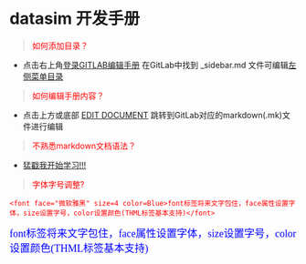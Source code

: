 # datasim 开发手册

> <font color=red>如何添加目录？</font>

   * 点击右上角[登录GITLAB编辑手册](http://172.30.65.141:8888/qifeng/docdatasim/tree/master/docs)
   在GitLab中找到 _sidebar.md 文件可编辑[左侧菜单目录](http://172.30.65.141:8888/qifeng/docdatasim/blob/master/docs/_sidebar.md)
   
   
> <font color=red>如何编辑手册内容？</font>

   * 点击上方或底部 [EDIT DOCUMENT](http://172.30.65.141:8888/qifeng/docdatasim/blob/master/docs/README.md)
   跳转到GitLab对应的markdown(.mk)文件进行编辑
   
> <font color=red>不熟悉markdown文档语法？</font>

   * [猛戳我开始学习!!!](https://www.runoob.com/markdown/md-tutorial.html)</font>
   
> <font color=red>字体字号调整?  

    <font face="微软雅黑" size=4 color=Blue>font标签将来文字包住，face属性设置字体，size设置字号，color设置颜色(THML标签基本支持)</font>
   <font face="微软雅黑" size=4 color=Blue>font标签将来文字包住，face属性设置字体，size设置字号，color设置颜色(THML标签基本支持)</font>
